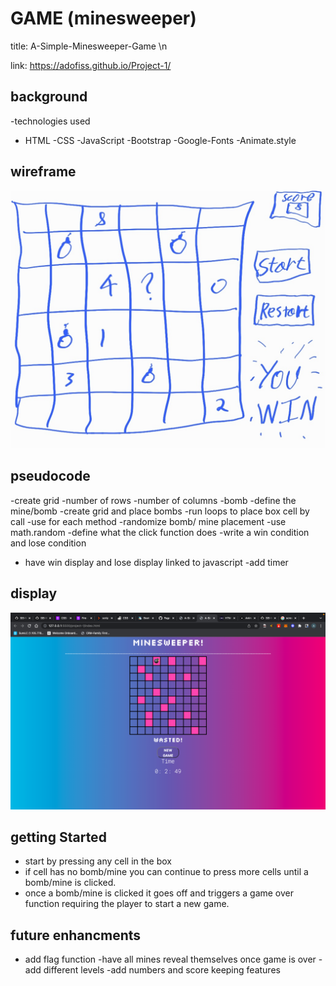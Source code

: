 # GAME (minesweeper)
title: A-Simple-Minesweeper-Game \n

link: https://adofiss.github.io/Project-1/

## background
-technologies used
 - HTML
 -CSS
 -JavaScript
 -Bootstrap
 -Google-Fonts
 -Animate.style


## wireframe
<img src= img/Notes_221013_141815.jpg>


## pseudocode
-create grid
 -number of rows
 -number of columns
 -bomb
-define the mine/bomb
-create grid and place bombs
-run loops to place box cell by call
 -use for each method
-randomize bomb/ mine placement
 -use math.random 
-define what the click function does
-write a win condition and lose condition
 - have win display and lose display linked to javascript
-add timer

## display
<img src= img/Screen_Shot.png>

## getting Started
- start by pressing any cell in the box
- if cell has no bomb/mine you can continue to press more cells until a bomb/mine is clicked.
- once a bomb/mine is clicked it goes off and triggers a game over function requiring the player to start a new game.

## future enhancments
- add flag function
-have all mines reveal themselves once game is over
-add different levels
-add numbers and score keeping features